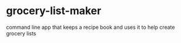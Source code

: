 # grocery-list-maker
command line app that keeps a recipe book and uses it to help create grocery lists
